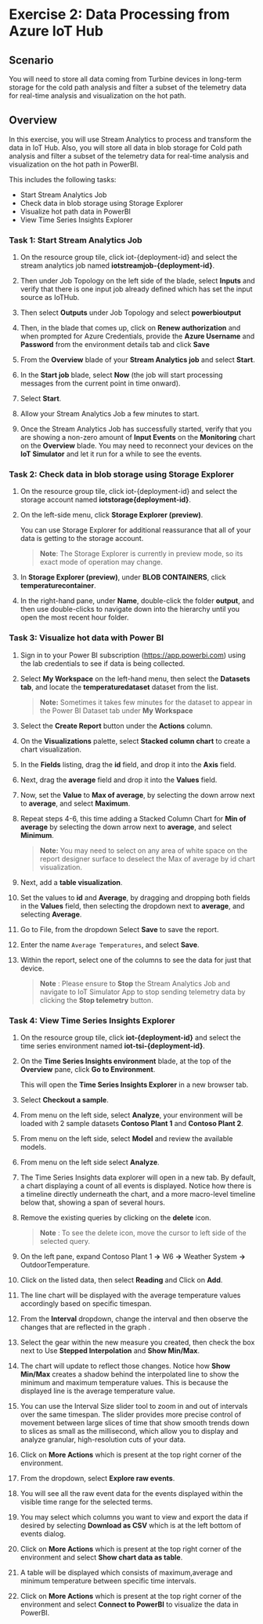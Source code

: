 # Exercise 2: Data Processing from Azure IoT Hub 

## Scenario

You will need to store all data coming from Turbine devices in long-term storage for the cold path analysis and filter a subset of the telemetry data for real-time analysis and visualization on the hot path.

## Overview

In this exercise, you will use Stream Analytics to process and transform the data in IoT Hub. Also, you will store all data in blob storage for Cold path analysis and filter a subset of the telemetry data for real-time analysis and visualization on the hot path in PowerBI.

This includes the following tasks:

* Start Stream Analytics Job
* Check data in blob storage using Storage Explorer
* Visualize hot path data in PowerBI
* View Time Series Insights Explorer

### Task 1: Start Stream Analytics Job

1. On the resource group tile, click iot-{deployment-id} and select the stream analytics job named **iotstreamjob-{deployment-id}**.

1. Then under Job Topology on the left side of the blade, select **Inputs**  and verify that there is one input job already defined which has set the input source as IoTHub.

1. Then select **Outputs** under Job Topology and select **powerbioutput** 

1. Then, in the blade that comes up, click on **Renew authorization** and when prompted for Azure Credentials, provide the  **Azure Username** <inject key="AzureAdUserEmail"></inject> and **Password** <inject key="AzureAdUserPassword"></inject> from the environment details tab and click **Save**

1. From the **Overview** blade of your **Stream Analytics job** and select **Start**.

1. In the **Start job** blade, select **Now** (the job will start processing messages from the current point in time onward).

1. Select **Start**.

1. Allow your Stream Analytics Job a few minutes to start.

1. Once the Stream Analytics Job has successfully started, verify that you are showing a non-zero amount of **Input Events** on the **Monitoring** chart on the **Overview** blade. You may need to reconnect your devices on the **IoT Simulator** and let it run for a while to see the events.

### Task 2: Check data in blob storage using Storage Explorer

1. On the resource group tile, click iot-{deployment-id} and select the storage account named **iotstorage{deployment-id}**.

1. On the left-side menu, click **Storage Explorer (preview)**.

    You can use Storage Explorer for additional reassurance that all of your data is getting to the storage account. 

    > **Note**:  The Storage Explorer is currently in preview mode, so its exact mode of operation may change.

1. In **Storage Explorer (preview)**, under **BLOB CONTAINERS**, click **temperaturecontainer**.
 
1. In the right-hand pane, under **Name**, double-click the folder **output**, and then use double-clicks to navigate down into the hierarchy until you open the most recent hour folder.

### Task 3: Visualize hot data with Power BI

1. Sign in to your Power BI subscription (<https://app.powerbi.com>) using the lab credentials to see if data is being collected.

1. Select **My Workspace** on the left-hand menu, then select the **Datasets tab**, and locate the **temperaturedataset** dataset from the list.

   > **Note:** Sometimes it takes few minutes for the dataset to appear in the Power BI Dataset tab under **My Workspace**

1. Select the **Create Report** button under the **Actions** column.

1. On the **Visualizations** palette, select **Stacked column chart** to create a chart visualization.

1. In the **Fields** listing, drag the **id** field, and drop it into the **Axis** field.

1. Next, drag the **average** field and drop it into the **Values** field.

1. Now, set the **Value** to **Max of average**, by selecting the down arrow next to **average**, and select **Maximum**.

1. Repeat steps 4-6, this time adding a Stacked Column Chart for **Min of average** by selecting the down arrow next to **average**, and select **Minimum**. 
   
    > **Note:** You may need to select on any area of white space on the report designer surface to deselect the Max of average by id chart visualization.

1. Next, add a **table visualization**.

1. Set the values to **id** and **Average**, by dragging and dropping both fields in the **Values** field, then selecting the dropdown next to **average**, and selecting **Average**.

1. Go to File, from the dropdown Select **Save** to save the report.

1. Enter the name `Average Temperatures`, and select **Save**.

1. Within the report, select one of the columns to see the data for just that device.

   >**Note** : Please ensure to **Stop** the Stream Analytics Job and navigate to IoT Simulator App to stop sending telemetry data by clicking the **Stop telemetry** button.


### Task 4: View Time Series Insights Explorer 

1. On the resource group tile, click **iot-{deployment-id}** and select the time series environment named **iot-tsi-{deployment-id}**.

1. On the **Time Series Insights environment** blade, at the top of the **Overview** pane, click **Go to Environment**.

    This will open the **Time Series Insights Explorer** in a new browser tab.

1. Select **Checkout a sample**.

1. From menu on the left side, select **Analyze**, your environment will be loaded with 2 sample datasets **Contoso Plant 1** and **Contoso Plant 2**.

1. From menu on the left side, select **Model** and review the available models.

1. From menu on the left side select **Analyze**.

1. The Time Series Insights data explorer will open in a new tab. By default, a chart displaying a count of all events is displayed. Notice how there is a timeline directly underneath the chart, and a more macro-level timeline below that, showing a span of several hours.
  
1. Remove the existing queries by clicking on the **delete** icon.

     >**Note** : To see the delete icon, move the cursor to left side of the selected query.
      
1. On the left pane, expand Contoso Plant 1 **->** W6 **->** Weather System **->** OutdoorTemperature.

1. Click on the listed data, then select **Reading** and Click on **Add**.

1. The line chart will be displayed with the average temperature values accordingly based on specific timespan.

1. From the **Interval** dropdown, change the interval and then observe the changes that are reflected in the graph .

1. Select the gear within the new measure you created, then check the box next to Use **Stepped Interpolation** and **Show Min/Max**.

1. The chart will update to reflect those changes. Notice how **Show Min/Max** creates a shadow behind the interpolated line to show the minimum and maximum temperature values. This is because the displayed line is the average temperature value.

1. You can use the Interval Size slider tool to zoom in and out of intervals over the same timespan. The slider provides more precise control of movement between large slices of time that show smooth trends down to slices as small as the millisecond, which allow you to display and analyze granular, high-resolution cuts of your data.

1. Click on **More Actions** which is present at the top right corner of the environment.

1. From the dropdown, select **Explore raw events**.

1. You will see all the raw event data for the events displayed within the visible time range for the selected terms.

1. You may select which columns you want to view and export the data if desired by selecting **Download as CSV** which is at the left bottom of events dialog.

1. Click on **More Actions** which is present at the top right corner of the environment and select **Show chart data as table**.

1. A table will be displayed which consists of maximum,average and minimum temperature between specific time intervals. 

1. Click on **More Actions** which is present at the top right corner of the environment and select **Connect to PowerBI** to visualize the data in PowerBI.
